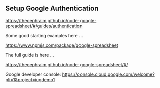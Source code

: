 

## Setup Google Authentication

https://theoephraim.github.io/node-google-spreadsheet/#/guides/authentication

Some good starting examples here ...

https://www.npmjs.com/package/google-spreadsheet

The full guide is here ...

https://theoephraim.github.io/node-google-spreadsheet/#/

Google developer console:
https://console.cloud.google.com/welcome?pli=1&project=iugdemo1